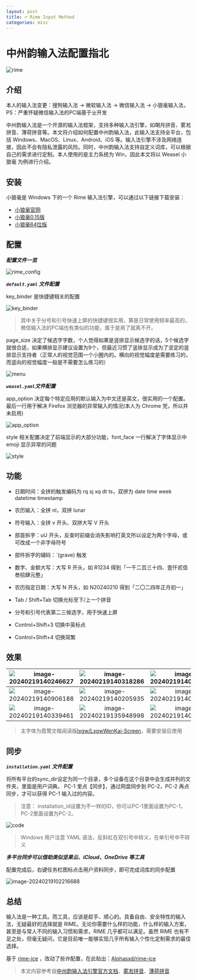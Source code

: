 ```yaml
---
layout: post
title: ⌨️ Rime Input Method
categories: misc
---
```


# 中州韵输入法配置指北
![rime](https://jihulab.com/Alphasxd/pic/raw/main/2024/11/202411051852701.png)

## 介绍

本人的输入法变更：搜狗输入法 -> 微软输入法 -> 微信输入法 -> 小狼毫输入法，PS：严重怀疑微信输入法的PC端基于㞢开发

中州韵输入法是一个开源的输入法框架，支持多种输入法引擎，如朙月拼音、雾凇拼音、薄荷拼音等。本文将介绍如何配置中州韵输入法，此输入法支持全平台，包括 Windows、MacOS、Linux、Android、iOS 等。输入法引擎不涉及网络连接，因此不会有隐私泄露的风险。同时，中州韵输入法支持自定义词库，可以根据自己的需求进行定制。本人使用的是主力系统为 Win，因此本文将以 Weasel 小狼毫 为例进行介绍。

## 安装
小狼毫是 Windows 下的一个 Rime 输入法引擎，可以通过以下链接下载安装：
- [小狼毫官网](https://github.com/rime/weasel)
- [小狼毫0.15版](https://github.com/fxliang/weasel)
- [小狼毫64位版](https://github.com/Techince/weasel)

## 配置

***配置文件一览***

![rime_config](https://jihulab.com/Alphasxd/pic/raw/main/2024/11/202411051852702.png)

***`default.yaml` 文件配置***

key_binder 是快捷键相关的配置

![key_binder](https://jihulab.com/Alphasxd/pic/raw/main/2024/11/202411051852703.png)

> 其中关于分号和引号快速上屏的快捷键很实用，算是日常使用频率最高的，微信输入法的PC端也有类似的功能，属于是用了就离不开。

page_size 决定了候选字字数，个人觉得如果是竖排显示候选字的话，5个候选字就很合适，如果横排显示建议设置为9个，但最近习惯了竖排显示成为了坚定的竖排显示支持者（正常人的视觉范围一个小圈内的。横向的视觉幅度是需要练习的，而竖向的视觉幅度一般是不需要怎么练习的）

![menu](https://jihulab.com/Alphasxd/pic/raw/main/2024/11/202411051852704.png)

***`weasel.yaml`文件配置***

app_option 决定每个特定应用的默认输入为中文还是英文，很实用的一个配置。最后一行用于解决 Firefox 浏览器的异常输入的情况(本人为 Chrome 党，所以并未启用)

![app_option](https://jihulab.com/Alphasxd/pic/raw/main/2024/11/202411051852705.png)

style 相关配置决定了前端显示的大部分功能，font_face 一行解决了字体显示中 emoji 显示异常的问题

![style](https://jihulab.com/Alphasxd/pic/raw/main/2024/11/202411051852706.png)


## 功能
- 日期时间：全拼的触发编码为 rq sj xq dt ts，双拼为 date time week datetime timestamp

- 农历输入：全拼 nl，双拼 lunar

- 符号输入：全拼 v 开头、双拼大写 V 开头

- 部首拆字：uU 开头，反查时前缀会消失影响打英文所以设定为两个字母，或可改成一个非字母符号

- 部件拆字的辅码：`(grave) 触发

- 数字、金额大写：大写 R 开头，如 R1234 得到「一千二百三十四、壹仟贰佰叁拾肆元整」

- 农历指定日期：大写 N 开头，如 N20240210 得到「二〇二四年正月初一」

- Tab / Shift+Tab 切换光标至下/上一个拼音

- 分号和引号代表第二三候选字，用于快速上屏

- Control+Shift+3 切换中英标点

- Control+Shift+4 切换简繁

## 效果

| ![image-20240219140246627](https://jihulab.com/Alphasxd/pic/raw/main/2024/11/202411051852707.png) | ![image-20240219140318286](https://jihulab.com/Alphasxd/pic/raw/main/2024/11/202411051852708.png) | ![image-20240219140119457](https://jihulab.com/Alphasxd/pic/raw/main/2024/11/202411051852709.png) |
| :----------------------------------------------------------: | :----------------------------------------------------------: | :----------------------------------------------------------: |
| ![image-20240219140906188](https://jihulab.com/Alphasxd/pic/raw/main/2024/11/202411051852710.png) | ![image-20240219140205935](https://jihulab.com/Alphasxd/pic/raw/main/2024/11/202411051852711.png) | ![image-20240219140505233](https://jihulab.com/Alphasxd/pic/raw/main/2024/11/202411051852712.png) |
| ![image-20240219140339461](https://jihulab.com/Alphasxd/pic/raw/main/2024/11/202411051852713.png) | ![image-20240219135948998](https://jihulab.com/Alphasxd/pic/raw/main/2024/11/202411051852714.png) | ![image-20240219140403942](https://jihulab.com/Alphasxd/pic/raw/main/2024/11/202411051852715.png) |

> 主字体为霞鹜文楷阅读版[lxgw/LxgwWenKai-Screen](https://github.com/lxgw/LxgwWenKai-Screen)，需要安装后使用

## 同步

***`installation.yaml` 文件配置***

将所有平台的sync_dir设定为同一个目录，多个设备在这个目录中会生成并列的文件夹，里面是用户词典。
PC-1 里点【同步】，通过网盘同步到 PC-2，PC-2 再点同步，才可以获得 PC-1 输入过的内容。

> 注意： installation_id设置为不一样的ID，你可以PC-1里面设置为PC-1，PC-2里面设置为PC-2。

  ![code](https://jihulab.com/Alphasxd/pic/raw/main/2024/11/202411051852716.png)

  > Windows 用户注意 YAML 语法，反斜杠在双引号中转义，在单引号中不转义

***多平台同步可以借助类似坚果云、iCloud、OneDrive 等工具***

配置完成后，右键任务栏图标点击用户资料同步，即可完成词库的同步配置

![image-20240219102216688](https://jihulab.com/Alphasxd/pic/raw/main/2024/11/202411051852717.png)

## 总结

输入法是一种工具。而工具，应该是趁手、顺心的。具备自由、安全特性的输入法，无疑最好的选择就是 RIME。无论你需要什么样的功能，什么样的输入方案，甚至是与常人不同的输入习惯和需求，RIME 几乎都可以满足。虽然 RIME 也有不足之处，但毫无疑问，它是目前唯一能够实现几乎所有输入个性化定制需求的最佳选择。

基于 [rime-ice](https://github.com/iDvel/rime-ice) ，改动了些许配置，在此贴出：[Alphasxd/rime-ice](https://github.com/Alphasxd/rime-ice)

> 本文内容参考自[中州韵输入法引擎官方文档](https://rime.im/docs/)、[雾凇拼音](https://dvel.me/posts/rime-ice/)、[薄荷拼音](https://www.mintimate.cc/)

